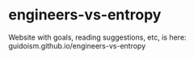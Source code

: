 # engineers-vs-entropy

Website with goals, reading suggestions, etc, is here: guidoism.github.io/engineers-vs-entropy

